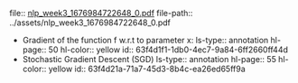 file:: [nlp_week3_1676984722648_0.pdf](../assets/nlp_week3_1676984722648_0.pdf)
file-path:: ../assets/nlp_week3_1676984722648_0.pdf

- Gradient of the function f w.r.t to parameter x:
  ls-type:: annotation
  hl-page:: 50
  hl-color:: yellow
  id:: 63f4d1f1-1db0-4ec7-9a84-6ff2660ff44d
- Stochastic Gradient Descent (SGD)
  ls-type:: annotation
  hl-page:: 55
  hl-color:: yellow
  id:: 63f4d21a-71a7-45d3-8b4c-ea26ed65ff9a
